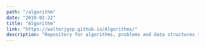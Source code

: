 ```yaml
---
path: "/algorithm"
date: "2019-02-22"
title: "Algorithm"
link: "https://walterjgsp.github.io/Algorithms/"
description: "Repository for algorithms, problems and data structures that we have used. This serves as a reference for everyone interested."
---
```

